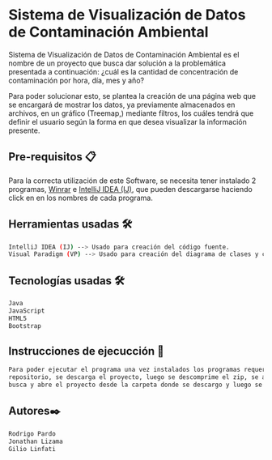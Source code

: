 # Sistema de Visualización de Datos de Contaminación Ambiental

Sistema de Visualización de Datos de Contaminación Ambiental es el nombre de un proyecto que busca dar solución a la problemática presentada a continuación: ¿cuál es la cantidad de concentración de contaminación por hora, día, mes y año?

Para poder solucionar esto, se plantea la creación de una página web que se encargará de mostrar los datos, ya previamente almacenados en archivos, en un gráfico (Treemap,) mediante filtros, los cuáles tendrá que definir el usuario según la forma en que desea visualizar la información presente.

## Pre-requisitos 📋



Para la correcta utilización de este Software, se necesita tener instalado 2 programas, [Winrar](https://www.winrar.es/descargas) e [IntelliJ IDEA (IJ)](https://www.jetbrains.com/es-es/idea/download/#section=windows), que pueden descargarse haciendo click en en los nombres de cada programa.


## Herramientas usadas 🛠️

```bash
IntelliJ IDEA (IJ) --> Usado para creación del código fuente.
Visual Paradigm (VP) --> Usado para creación del diagrama de clases y casos de uso.

```

## Tecnologías usadas 🛠️

```bash
Java
JavaScript
HTML5
Bootstrap

```


## Instrucciones de ejecucción 📄

```bash
Para poder ejecutar el programa una vez instalados los programas requeridos, se va a la carpeta principal del 
repositorio, se descarga el proyecto, luego se descomprime el zip, se abre IJ, desde la interfaz de usuario se
busca y abre el proyecto desde la carpeta donde se descargo y luego se ejecuta el proyecto.

```


## Autores✒️

```bash
Rodrigo Pardo
Jonathan Lizama
Gilio Linfati
```
